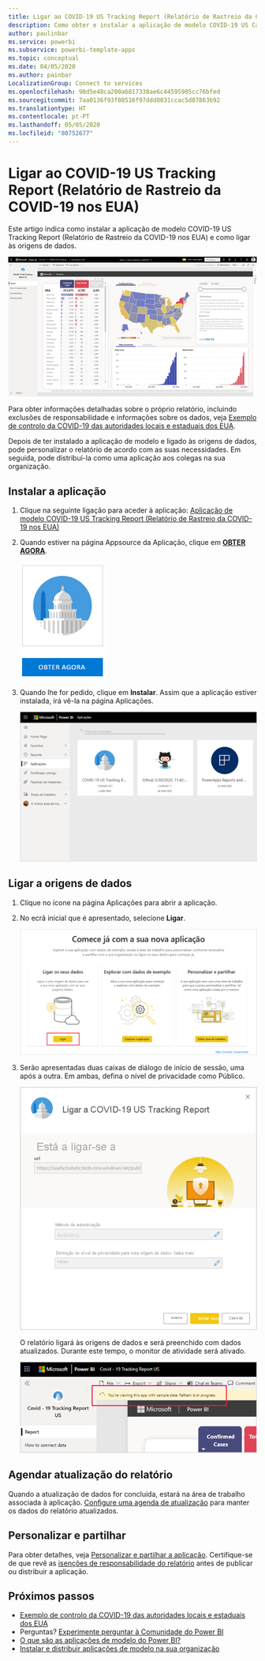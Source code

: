 ```yaml
---
title: Ligar ao COVID-19 US Tracking Report (Relatório de Rastreio da COVID-19 nos EUA)
description: Como obter e instalar a aplicação de modelo COVID-19 US Cases (Casos de COVID-19 nos EUA) e como ligar aos dados.
author: paulinbar
ms.service: powerbi
ms.subservice: powerbi-template-apps
ms.topic: conceptual
ms.date: 04/05/2020
ms.author: painbar
LocalizationGroup: Connect to services
ms.openlocfilehash: 90d5e48ca200a6817338ae6c44595905cc76bfed
ms.sourcegitcommit: 7aa0136f93f88516f97ddd8031ccac5d07863b92
ms.translationtype: HT
ms.contentlocale: pt-PT
ms.lasthandoff: 05/05/2020
ms.locfileid: "80752677"
---
```

# <a name="connect-to-the-covid-19-us-tracking-report"></a>Ligar ao COVID-19 US Tracking Report (Relatório de Rastreio da COVID-19 nos EUA)
Este artigo indica como instalar a aplicação de modelo COVID-19 US Tracking Report (Relatório de Rastreio da COVID-19 nos EUA) e como ligar às origens de dados.

![COVID-19 US Tracking Report (Relatório de Rastreio da COVID-19 nos EUA)](media/service-connect-to-covid-19-tracking/service-covid-19-us-tracking-report-title-screen.png)

Para obter informações detalhadas sobre o próprio relatório, incluindo exclusões de responsabilidade e informações sobre os dados, veja [Exemplo de controlo da COVID-19 das autoridades locais e estaduais dos EUA](../create-reports/sample-covid-19-us.md).

Depois de ter instalado a aplicação de modelo e ligado às origens de dados, pode personalizar o relatório de acordo com as suas necessidades. Em seguida, pode distribuí-la como uma aplicação aos colegas na sua organização.

## <a name="install-the-app"></a>Instalar a aplicação

1. Clique na seguinte ligação para aceder à aplicação: [Aplicação de modelo COVID-19 US Tracking Report (Relatório de Rastreio da COVID-19 nos EUA)](https://appsource.microsoft.com/en-us/product/power-bi/pbi-contentpacks.covid19ms)

1. Quando estiver na página Appsource da Aplicação, clique em [**OBTER AGORA**](https://appsource.microsoft.com/en-us/product/power-bi/pbi-contentpacks.covid19ms).

    [![COVID-19 US Tracking Report (Relatório de Rastreio da COVID-19 nos EUA) no Appsource](media/service-connect-to-covid-19-tracking/service-covid-19-us-tracking-report-appsource-icon.png)](https://appsource.microsoft.com/en-us/product/power-bi/pbi-contentpacks.covid19ms)

1. Quando lhe for pedido, clique em **Instalar**. Assim que a aplicação estiver instalada, irá vê-la na página Aplicações.

   ![COVID-19 US Tracking Report (Relatório de Rastreio da COVID-19 nos EUA) na página Aplicações](media/service-connect-to-covid-19-tracking/service-covid-19-us-tracking-report-apps-page-icon.png)

## <a name="connect-to-data-sources"></a>Ligar a origens de dados

1. Clique no ícone na página Aplicações para abrir a aplicação.

1. No ecrã inicial que é apresentado, selecione **Ligar**.

   ![Ecrã inicial da aplicação de modelo](media/service-connect-to-covid-19-tracking/service-covid-19-us-tracking-report-splash-screen.png)

1. Serão apresentadas duas caixas de diálogo de início de sessão, uma após a outra. Em ambas, defina o nível de privacidade como Público.

   ![Caixa de diálogo de início de sessão do COVID-19 US Tracking Report (Relatório de Rastreio da COVID-19 nos EUA)](media/service-connect-to-covid-19-tracking/service-covid-19-us-tracking-report-signin-dialog.png)

   O relatório ligará às origens de dados e será preenchido com dados atualizados. Durante este tempo, o monitor de atividade será ativado.

   ![Atualização do COVID-19 US Tracking Report (Relatório de Rastreio da COVID-19 nos EUA) em curso](media/service-connect-to-covid-19-tracking/service-covid-19-us-tracking-report-refresh-monitor.png)

## <a name="schedule-report-refresh"></a>Agendar atualização do relatório

Quando a atualização de dados for concluída, estará na área de trabalho associada à aplicação. [Configure uma agenda de atualização](../refresh-scheduled-refresh.md) para manter os dados do relatório atualizados.

## <a name="customize-and-share"></a>Personalizar e partilhar

Para obter detalhes, veja [Personalizar e partilhar a aplicação](../service-template-apps-install-distribute.md#customize-and-share-the-app). Certifique-se de que revê as [isenções de responsabilidade do relatório](../create-reports/sample-covid-19-us.md#disclaimers) antes de publicar ou distribuir a aplicação.

## <a name="next-steps"></a>Próximos passos
* [Exemplo de controlo da COVID-19 das autoridades locais e estaduais dos EUA](../create-reports/sample-covid-19-us.md)
* Perguntas? [Experimente perguntar à Comunidade do Power BI](https://community.powerbi.com/)
* [O que são as aplicações de modelo do Power BI?](../service-template-apps-overview.md)
* [Instalar e distribuir aplicações de modelo na sua organização](../service-template-apps-install-distribute.md)
